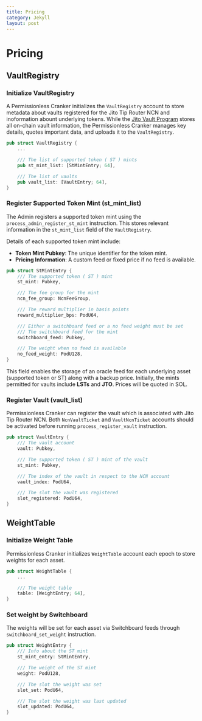 ```yaml
---
title: Pricing
category: Jekyll
layout: post
---
```


# Pricing

## VaultRegistry

### Initialize VaultRegistry

A Permissionless Cranker initializes the `VaultRegistry` account to store metadata about vaults registered for the Jito Tip Router NCN and inoformation abount underlying tokens.
While the [Jito Vault Program] stores all on-chain vault information, the Permissionless Cranker manages key details, quotes important data, and uploads it to the `VaultRegistry`.

```rs
pub struct VaultRegistry {
    ...

    /// The list of supported token ( ST ) mints
    pub st_mint_list: [StMintEntry; 64],

    /// The list of vaults
    pub vault_list: [VaultEntry; 64],
}
```

[Jito Vault Program]: https://docs.restaking.jito.network/vault/00_vault_accounts/

### Register Supported Token Mint (st_mint_list)

The Admin registers a supported token mint using the `process_admin_register_st_mint` instruction.
This stores relevant information in the `st_mint_list` field of the `VaultRegistry`.

Details of each supported token mint include:

- **Token Mint Pubkey**: The unique identifier for the token mint.
- **Pricing Information**: A custom feed or fixed price if no feed is available.

```rust
pub struct StMintEntry {
    /// The supported token ( ST ) mint
    st_mint: Pubkey,

    /// The fee group for the mint
    ncn_fee_group: NcnFeeGroup,

    /// The reward multiplier in basis points
    reward_multiplier_bps: PodU64,

    /// Either a switchboard feed or a no feed weight must be set
    /// The switchboard feed for the mint
    switchboard_feed: Pubkey,

    /// The weight when no feed is available
    no_feed_weight: PodU128,
}
```

This field enables the storage of an oracle feed for each underlying asset (supported token or ST) along with a backup price. Initially, the mints permitted for vaults include **LSTs** and **JTO**. Prices will be quoted in SOL. 

### Register Vault (vault_list)

Permissionless Cranker can register the vault which is associated with Jito Tip Router NCN.
Both `NcnVaultTicket` and `VaultNcnTicket` accounts should be activated before running `process_register_vault` instruction.

```rust
pub struct VaultEntry {
    /// The vault account
    vault: Pubkey,

    /// The supported token ( ST ) mint of the vault
    st_mint: Pubkey,

    /// The index of the vault in respect to the NCN account
    vault_index: PodU64,

    /// The slot the vault was registered
    slot_registered: PodU64,
}
```

## WeightTable

### Initialize Weight Table

Permissionless Cranker initializes `WeightTable` account each epoch to store weights for each asset.

```rust
pub struct WeightTable {
    ...

    /// The weight table
    table: [WeightEntry; 64],
}
```

### Set weight by Switchboard

The weights will be set for each asset via Switchboard feeds through `switchboard_set_weight` instruction.

```rust
pub struct WeightEntry {
    /// Info about the ST mint
    st_mint_entry: StMintEntry,

    /// The weight of the ST mint
    weight: PodU128,

    /// The slot the weight was set
    slot_set: PodU64,

    /// The slot the weight was last updated
    slot_updated: PodU64,
}
```

